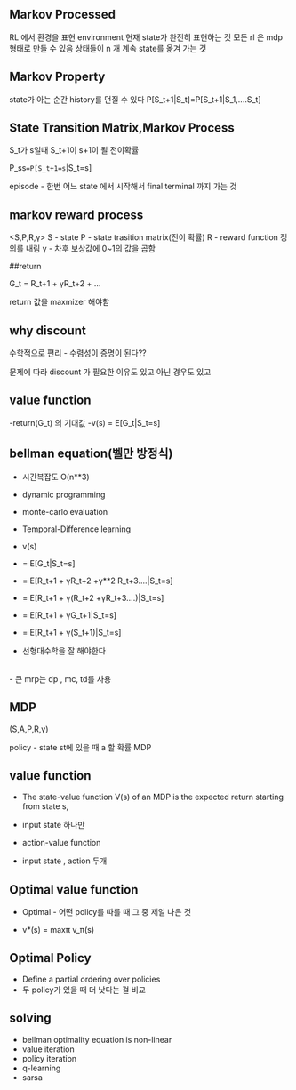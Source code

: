 ## Markov Processed

RL 에서 환경을 표현
environment
현재 state가 완전히 표현하는 것
모든 rl 은 mdp 형태로 만들 수 있음
상태들이 n 개 계속 state를 옮겨 가는 것 

## Markov Property

state가 아는 순간 history를 던질 수 있다 
P[S_t+1|S_t]=P[S_t+1|S_1,....S_t]

## State Transition Matrix,Markov Process

S_t가 s일때 S_t+1이 s+1이 될 전이확률

P_ss`=P[S_t+1=s`|S_t=s]

episode - 한번 어느 state 에서 시작해서 final terminal 까지 가는 것


## markov reward process

<S,P,R,γ>
S - state
P - state trasition matrix(전이 확률)
R - reward function 정의를 내림
γ - 차후 보상값에 0~1의 값을 곱함

##return

G_t = R_t+1 + γR_t+2 + ...

return 값을 maxmizer 해야함

## why discount

수학적으로 편리 - 수렴성이 증명이 된다??

문제에 따라 discount 가 필요한 이유도 있고 아닌 경우도 있고

## value function

-return(G_t) 의 기대값
-v(s) = E[G_t|S_t=s]
<br>
## bellman equation(벨만 방정식)

- 시간복잡도 O(n**3)
- dynamic programming
- monte-carlo evaluation
- Temporal-Difference learning

- v(s)
 - = E[G_t|S_t=s]
 - = E[R_t+1 + γR_t+2 +γ**2 R_t+3....|S_t=s]
 - = E[R_t+1 + γ(R_t+2 +γR_t+3....)|S_t=s]
 - = E[R_t+1 + γG_t+1|S_t=s]
 - = E[R_t+1 + γ(S_t+1)|S_t=s]

- 선형대수학을 잘 해야한다
<br>
- 큰 mrp는 dp , mc, td를 사용

## MDP
(S,A,P,R,γ)

policy - state st에 있을 때 a 할 확률
MDP 

## value function 

- The state-value function V(s) of an MDP is the expected return starting from state s,
 - input state 하나만

- action-value function 
 - input state , action 두개
 

## Optimal value function

- Optimal - 어떤 policy를 따를 때 그 중 제일 나은 것

- v*(s) = maxπ v_π(s)

## Optimal Policy

- Define a partial ordering over policies
- 두 policy가 있을 때 더 낫다는 걸 비교

## solving
- bellman optimality equation is non-linear
- value iteration
- policy iteration
- q-learning
- sarsa


 
